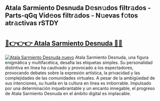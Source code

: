 ## Atala Sarmiento Desnuda D𝚎sn𝚞dos filtr𝚊dos - Parts-qGq Vid𝚎os filtr𝚊dos - N𝚞evas f𝚘tos atr𝚊ctivas rSTDY

# <h2><a href="http://mbd4zl.tromn.icu/?c=Atala+Sarmiento+Desnuda">🔗👉👉👉 Atala Sarmiento Desnuda 🔗🔗</a></h2>

[![Atala Sarmiento Desnuda nuevo](https://i.imgur.com/pEAQMta.gif)](http://mbd4zl.tromn.icu/?c=Atala+Sarmiento+Desnuda)
Atala Sarmiento Desnuda, una figura enigmática y multifacética, desafía las etiquetas simples. Su personalidad distintiva en línea ha cautivado y provocado a los espectadores, provocando debates sobre la expresión artística, la privacidad y las complejidades de las comunidades virtuales. A pesar de la ambigüedad de sus intenciones, su huella en la cultura en línea es imborrable. Impulsado por una determinación inquebrantable y un encanto innegable, el progreso de Atala Sarmiento Desnuda en el ámbito digital es implacable.
